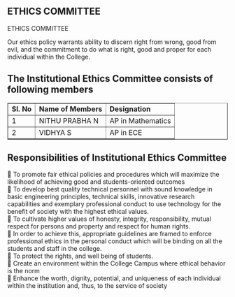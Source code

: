 <div align="left" class="contentDiv">
<h2>ETHICS COMMITTEE</h2>
<p>  
ETHICS COMMITTEE
<p>Our ethics policy warrants ability to discern right from wrong, good from evil, and the commitment to do what is right, good and proper for each individual within the College.</p>
</p>
<h2>The Institutional Ethics Committee consists of following members</h2>
<table border="1" cellpadding="8" style="border-collapse:collapse;">
<tr><td><strong> Sl. No</strong></td><td><strong>Name of Members</strong></td><td><strong>Designation</strong></td></tr>
<tr><td>1 </td><td> NITHU PRABHA N</td><td>AP in Mathematics</td></tr>
<tr><td> 2  </td><td> VIDHYA S </td><td>AP in ECE</td></tr>
</table>
<h2>Responsibilities of Institutional Ethics Committee</h2>
<p>
   To promote fair ethical policies and procedures which will maximize the likelihood of achieving good and students-oriented outcomes<br/>
   To develop best quality technical personnel with sound knowledge in basic engineering principles, technical skills, innovative research capabilities and exemplary professional conduct to use technology for the benefit of society with the highest ethical values.<br/>
   To cultivate higher values of honesty, integrity, responsibility, mutual respect for persons and property and respect for human rights. <br/>
   In order to achieve this, appropriate guidelines are framed to enforce professional ethics in the personal conduct which will be binding on all the students and staff in the college.<br/>
   To protect the rights, and well being of students.<br/>
   Create an environment within the College Campus where ethical behavior is the norm<br/>
   Enhance the worth, dignity, potential, and uniqueness of each individual within the institution and, thus, to the service of society<br/>
</p>
</div>

